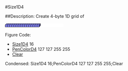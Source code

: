 #Size1D4

##Description: Create 4-byte 1D grid of <width>

![](Size1D4.png)

Figure Code:
- [Size1D4](Size1D4.md) 16
- [PenColorD4](PenColorD4.md) 127 127 255 255
- [Clear](Clear.md)

Condensed: Size1D4 16;PenColorD4 127 127 255 255;Clear

